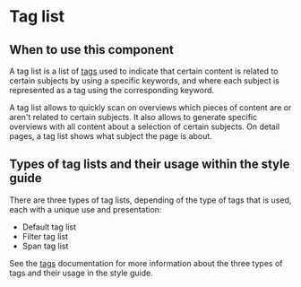 # Tag list

## When to use this component

A tag list is a list of <a href="{{path './tag.html'}}">tags</a> used to indicate that certain content is related to certain subjects by using a specific keywords, and where each subject is represented as a tag using the corresponding keyword.

A tag list allows to quickly scan on overviews which pieces of content are or aren't related to certain subjects. It also allows to generate specific overviews with all content about a selection of certain subjects. On detail pages, a tag list shows what subject the page is about.

## Types of tag lists and their usage within the style guide

There are three types of tag lists, depending of the type of tags that is used, each with a unique use and presentation:
* Default tag list
* Filter tag list
* Span tag list

See the <a href="{{path './tag.html'}}">tags</a> documentation for more information about the three types of tags and their usage in the style guide.
